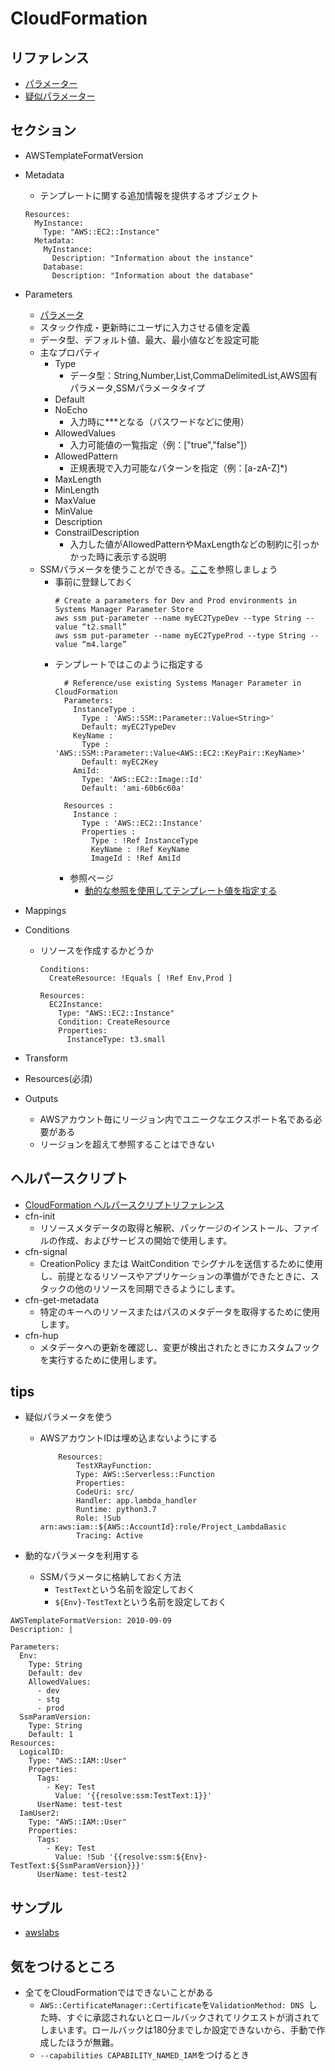 # CloudFormation

## リファレンス
- [パラメーター](https://docs.aws.amazon.com/ja_jp/AWSCloudFormation/latest/UserGuide/parameters-section-structure.html)
- [疑似パラメーター](https://docs.aws.amazon.com/ja_jp/AWSCloudFormation/latest/UserGuide/pseudo-parameter-reference.html)

## セクション
- AWSTemplateFormatVersion
- Metadata
  - テンプレートに関する追加情報を提供するオブジェクト
  ```
  Resources:
    MyInstance:
      Type: "AWS::EC2::Instance"
    Metadata:
      MyInstance:
        Description: "Information about the instance"
      Database:
        Description: "Information about the database"
  ```

- Parameters
  - [パラメータ](https://docs.aws.amazon.com/ja_jp/AWSCloudFormation/latest/UserGuide/parameters-section-structure.html)
  - スタック作成・更新時にユーザに入力させる値を定義
  - データ型、デフォルト値、最大、最小値などを設定可能
  - 主なプロパティ
    - Type
      - データ型：String,Number,List<Number>,CommaDelimitedList,AWS固有パラメータ,SSMパラメータタイプ
    - Default
    - NoEcho
      - 入力時に***となる（パスワードなどに使用）
    - AllowedValues
      - 入力可能値の一覧指定（例：["true","false"]）
    - AllowedPattern
      - 正規表現で入力可能なパターンを指定（例：[a-zA-Z]*)
    - MaxLength
    - MinLength
    - MaxValue
    - MinValue
    - Description
    - ConstrailDescription
      - 入力した値がAllowedPatternやMaxLengthなどの制約に引っかかった時に表示する説明
  - SSMパラメータを使うことができる。[ここ](https://aws.amazon.com/jp/blogs/mt/integrating-aws-cloudformation-with-aws-systems-manager-parameter-store/)を参照しましょう
    - 事前に登録しておく
      ```
      # Create a parameters for Dev and Prod environments in Systems Manager Parameter Store
      aws ssm put-parameter --name myEC2TypeDev --type String --value “t2.small”
      aws ssm put-parameter --name myEC2TypeProd --type String --value “m4.large”

      ```
    - テンプレートではこのように指定する
      ```
        # Reference/use existing Systems Manager Parameter in CloudFormation
        Parameters:
          InstanceType :
            Type : 'AWS::SSM::Parameter::Value<String>'
            Default: myEC2TypeDev
          KeyName :
            Type : 'AWS::SSM::Parameter::Value<AWS::EC2::KeyPair::KeyName>'
            Default: myEC2Key
          AmiId:
            Type: 'AWS::EC2::Image::Id'
            Default: 'ami-60b6c60a'
            
        Resources :
          Instance :
            Type : 'AWS::EC2::Instance'
            Properties :
              Type : !Ref InstanceType
              KeyName : !Ref KeyName
              ImageId : !Ref AmiId 
       ```
      - 参照ページ
        - [動的な参照を使用してテンプレート値を指定する](https://docs.aws.amazon.com/ja_jp/AWSCloudFormation/latest/UserGuide/dynamic-references.html)
- Mappings
- Conditions
  - リソースを作成するかどうか
    ```
    Conditions:
      CreateResource: !Equals [ !Ref Env,Prod ]

    Resources:
      EC2Instance:
        Type: "AWS::EC2::Instance"
        Condition: CreateResource
        Properties:
          InstanceType: t3.small
    ```

- Transform
- Resources(必須)
- Outputs
  - AWSアカウント毎にリージョン内でユニークなエクスポート名である必要がある
  - リージョンを超えて参照することはできない

## ヘルパースクリプト
- [CloudFormation ヘルパースクリプトリファレンス](https://docs.aws.amazon.com/ja_jp/AWSCloudFormation/latest/UserGuide/cfn-helper-scripts-reference.html)
- cfn-init
  - リソースメタデータの取得と解釈、パッケージのインストール、ファイルの作成、およびサービスの開始で使用します。
- cfn-signal
  - CreationPolicy または WaitCondition でシグナルを送信するために使用し、前提となるリソースやアプリケーションの準備ができたときに、スタックの他のリソースを同期できるようにします。
- cfn-get-metadata
  - 特定のキーへのリソースまたはパスのメタデータを取得するために使用します。
- cfn-hup
  - メタデータへの更新を確認し、変更が検出されたときにカスタムフックを実行するために使用します。
## tips
- 疑似パラメータを使う
  - AWSアカウントIDは埋め込まないようにする
    ```
        Resources:
            TestXRayFunction:
            Type: AWS::Serverless::Function 
            Properties:
            CodeUri: src/
            Handler: app.lambda_handler
            Runtime: python3.7
            Role: !Sub arn:aws:iam::${AWS::AccountId}:role/Project_LambdaBasic
            Tracing: Active
      ```

- 動的なパラメータを利用する
  - SSMパラメータに格納しておく方法
    - `TestText`という名前を設定しておく
    - `${Env}-TestText`という名前を設定しておく
```
AWSTemplateFormatVersion: 2010-09-09
Description: |
  
Parameters:
  Env:
    Type: String
    Default: dev 
    AllowedValues:
      - dev
      - stg
      - prod
  SsmParamVersion:
    Type: String
    Default: 1
Resources:
  LogicalID:
    Type: "AWS::IAM::User"
    Properties:
      Tags:
        - Key: Test 
          Value: '{{resolve:ssm:TestText:1}}'
      UserName: test-test
  IamUser2:
    Type: "AWS::IAM::User"
    Properties:
      Tags:
        - Key: Test 
          Value: !Sub '{{resolve:ssm:${Env}-TestText:${SsmParamVersion}}}'
      UserName: test-test2
```

## サンプル
- [awslabs](https://github.com/awslabs/aws-cloudformation-templates)

## 気をつけるところ
- 全てをCloudFormationではできないことがある
  - `AWS::CertificateManager::Certificate`を`ValidationMethod: DNS `した時、すぐに承認されないとロールバックされてリクエストが消されてしまいます。ロールバックは180分までしか設定できないから、手動で作成したほうが無難。
  - `--capabilities CAPABILITY_NAMED_IAM`をつけるとき
